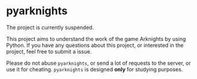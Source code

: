 # pyarknights

The project is currently suspended.

This project aims to understand the work of the game Arknights by using Python. If you have any questions about this project, or interested in the project, feel free to submit a issue.

Please do not abuse `pyarknights`, or send a lot of requests to the server, or use it for cheating. `pyarknights` is designed **only** for studying purposes.
 
